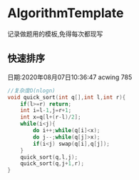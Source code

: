 # AlgorithmTemplate
记录做题用的模板,免得每次都现写

## 快速排序
日期:2020年08月07日10:36:47
acwing 785
```c++
//复杂度O(nlogn)
void quick_sort(int q[],int l,int r){
    if(l>=r) return;
    int i=l-1,j=r+1;
    int x=q[l+(r-l)/2];
    while(i<j){
        do i++;while(q[i]<x);
        do j--;while(q[j]>x);
        if(i<j) swap(q[i],q[j]);
    }
    quick_sort(q,l,j);
    quick_sort(q,j+1,r);
}
```
